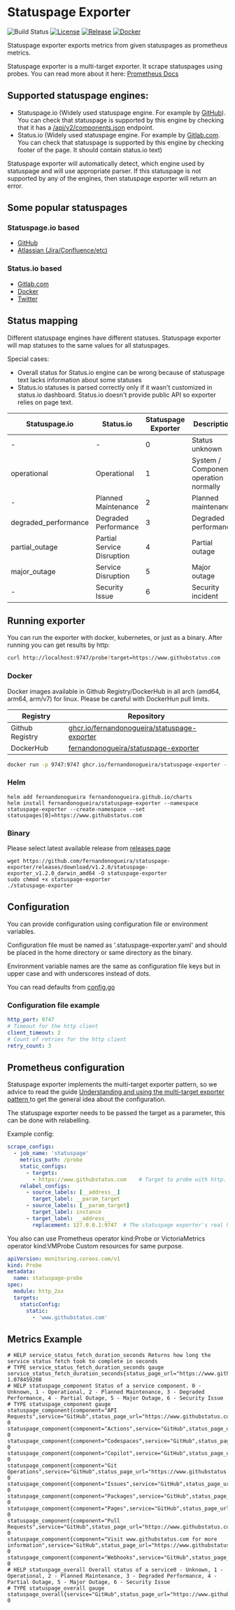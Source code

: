 # Statuspage Exporter

![Build Status](https://github.com/fernandonogueira/statuspage-exporter/workflows/CI/badge.svg)
[![License](https://img.shields.io/github/license/fernandonogueira/statuspage-exporter)](/LICENSE)
[![Release](https://img.shields.io/github/release/fernandonogueira/statuspage-exporter.svg)](https://github.com/fernandonogueira/statuspage-exporter/releases/latest)
[![Docker](https://img.shields.io/docker/pulls/fernandonogueira/statuspage-exporter)](https://hub.docker.com/r/fernandonogueira/statuspage-exporter)

Statuspage exporter exports metrics from given statuspages as prometheus metrics.

Statuspage exporter is a multi-target exporter. It scrape statuspages using probes. You can read more about it
here: [Prometheus Docs](https://prometheus.io/docs/guides/multi-target-exporter/#understanding-and-using-the-multi-target-exporter-pattern)

## Supported statuspage engines:

- Statuspage.io (Widely used statuspage engine. For example by [GitHub](https://www.githubstatus.com)). You can check
  that statuspage is supported by this engine by checking that it has
  a [/api/v2/components.json](https://www.githubstatus.com/api/v2/components.json) endpoint.
- Status.io (Widely used statuspage engine. For example by [Gitlab.com](https://status.gitlab.com). You can check that
  statuspage is supported by this engine by checking footer of the page. It should contain status.io text)

Statuspage exporter will automatically detect, which engine used by statuspage and will use appropriate parser.
If this statuspage is not supported by any of the engines, then statuspage exporter will return an error.

## Some popular statuspages

### Statuspage.io based

- [GitHub](https://www.githubstatus.com)
- [Atlassian (Jira/Confluence/etc)](https://status.atlassian.com/)

### Status.io based

- [Gitlab.com](https://status.gitlab.com/)
- [Docker](https://status.docker.com/)
- [Twitter](https://status.twitterstat.us/)

## Status mapping

Different statuspage engines have different statuses. Statuspage exporter will map statuses to the same values for all
statuspages.

Special cases:
- Overall status for Status.io engine can be wrong because of statuspage text lacks information about some statuses
- Status.io statuses is parsed correctly only if it wasn't customized in status.io dashboard. Status.io doesn't provide public API so exporter relies on page text.

| Statuspage.io        | Status.io                  | Statuspage Exporter | Description                           |
|----------------------|----------------------------|---------------------|---------------------------------------|
| -                    | -                          | 0                   | Status unknown                        |
| operational          | Operational                | 1                   | System / Component operation normally |
| -                    | Planned Maintenance        | 2                   | Planned maintenance                   |
| degraded_performance | Degraded Performance       | 3                   | Degraded performance                  |
| partial_outage       | Partial Service Disruption | 4                   | Partial outage                        |
| major_outage         | Service Disruption         | 5                   | Major outage                          |
| -                    | Security Issue             | 6                   | Security incident                     |

## Running exporter

You can run the exporter with docker, kubernetes, or just as a binary. After running you can get results by http:

```bash
curl http://localhost:9747/probe?target=https://www.githubstatus.com
```

### Docker

Docker images available in Github Registry/DockerHub in all arch (amd64, arm64, arm/v7) for linux. Please be careful
with DockerHun pull limits.

| Registry        | Repository                                                                                                                         |
|-----------------|------------------------------------------------------------------------------------------------------------------------------------|
| Github Registry | [ghcr.io/fernandonogueira/statuspage-exporter](https://github.com/fernandonogueira/statuspage-exporter/pkgs/container/statuspage-exporter) |
| DockerHub       | [fernandonogueira/statuspage-exporter](https://hub.docker.com/r/fernandonogueira/statuspage-exporter)                                          |

```bash
docker run -p 9747:9747 ghcr.io/fernandonogueira/statuspage-exporter --statuspages=https://www.githubstatus.com, https://https://jira-software.status.atlassian.com
```

### Helm

```shell
helm add fernandonogueira fernandonogueira.github.io/charts
helm install fernandonogueira/statuspage-exporter --namespace statuspage-exporter --create-namespace --set statuspages[0]=https://www.githubstatus.com
```

### Binary

Please select latest available release
from [releases page](https://github.com/fernandonogueira/statuspage-exporter/releases)

```
wget https://github.com/fernandonogueira/statuspage-exporter/releases/download/v1.2.0/statuspage-exporter_v1.2.0_darwin_amd64 -O statuspage-exporter
sudo chmod +x statuspage-exporter
./statuspage-exporter
```

## Configuration

You can provide configuration using configuration file or environment variables.

Configuration file must be named as '.statuspage-exporter.yaml' and should be placed in the home directory or same
directory as the binary.

Environment variable names are the same as configuration file keys but in upper case and with underscores instead of
dots.

You can read defaults from [config.go](/pkg/config/config.go)

### Configuration file example

```yaml
http_port: 9747
# Timeout for the http client
client_timeout: 2
# Count of retries for the http client
retry_count: 3
```

## Prometheus configuration

Statuspage exporter implements the multi-target exporter pattern, so we advice
to read the guide [Understanding and using the multi-target exporter pattern
](https://prometheus.io/docs/guides/multi-target-exporter/) to get the general
idea about the configuration.

The statuspage exporter needs to be passed the target as a parameter, this can be
done with relabelling.

Example config:
```yml
scrape_configs:
  - job_name: 'statuspage'
    metrics_path: /probe
    static_configs:
      - targets:
        - https://www.githubstatus.com    # Target to probe with http.
    relabel_configs:
      - source_labels: [__address__]
        target_label: __param_target
      - source_labels: [__param_target]
        target_label: instance
      - target_label: __address__
        replacement: 127.0.0.1:9747  # The statuspage exporter's real hostname:port.
```

You also can use Prometheus operator kind:Probe or VictoriaMetrics operator kind:VMProbe Custom resources for same purpose.

```yaml
apiVersion: monitoring.coreos.com/v1
kind: Probe
metadata:
  name: statuspage-probe
spec:
  module: http_2xx
  targets:
    staticConfig:
      static:
        - 'www.githubstatus.com'
```

## Metrics Example

```
# HELP service_status_fetch_duration_seconds Returns how long the service status fetch took to complete in seconds
# TYPE service_status_fetch_duration_seconds gauge
service_status_fetch_duration_seconds{status_page_url="https://www.githubstatus.com"} 1.078459208
# HELP statuspage_component Status of a service component. 0 - Unknown, 1 - Operational, 2 - Planned Maintenance, 3 - Degraded Performance, 4 - Partial Outage, 5 - Major Outage, 6 - Security Issue
# TYPE statuspage_component gauge
statuspage_component{component="API Requests",service="GitHub",status_page_url="https://www.githubstatus.com"} 0
statuspage_component{component="Actions",service="GitHub",status_page_url="https://www.githubstatus.com"} 0
statuspage_component{component="Codespaces",service="GitHub",status_page_url="https://www.githubstatus.com"} 0
statuspage_component{component="Copilot",service="GitHub",status_page_url="https://www.githubstatus.com"} 0
statuspage_component{component="Git Operations",service="GitHub",status_page_url="https://www.githubstatus.com"} 0
statuspage_component{component="Issues",service="GitHub",status_page_url="https://www.githubstatus.com"} 0
statuspage_component{component="Packages",service="GitHub",status_page_url="https://www.githubstatus.com"} 0
statuspage_component{component="Pages",service="GitHub",status_page_url="https://www.githubstatus.com"} 0
statuspage_component{component="Pull Requests",service="GitHub",status_page_url="https://www.githubstatus.com"} 0
statuspage_component{component="Visit www.githubstatus.com for more information",service="GitHub",status_page_url="https://www.githubstatus.com"} 0
statuspage_component{component="Webhooks",service="GitHub",status_page_url="https://www.githubstatus.com"} 0
# HELP statuspage_overall Overall status of a service0 - Unknown, 1 - Operational, 2 - Planned Maintenance, 3 - Degraded Performance, 4 - Partial Outage, 5 - Major Outage, 6 - Security Issue
# TYPE statuspage_overall gauge
statuspage_overall{service="GitHub",status_page_url="https://www.githubstatus.com"} 0
```

